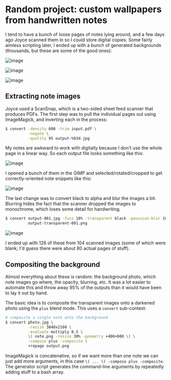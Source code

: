 # Random project: custom wallpapers from handwritten notes
I tend to have a bunch of loose pages of notes lying around, and a few days ago
Joyce scanned them in so I could store digital copies. Some fairly aimless
scripting later, I ended up with a bunch of generated backgrounds (thousands,
but these are some of the good ones):

![image](http://spencertipping.com/note-wallpaper-1.png)

![image](http://spencertipping.com/note-wallpaper-2.png)

![image](http://spencertipping.com/note-wallpaper-3.png)

## Extracting note images
Joyce used a ScanSnap, which is a two-sided sheet feed scanner that produces
PDFs. The first step was to pull the individual pages out using ImageMagick, and
inverting each in the process:

```sh
$ convert -density 600 -trim input.pdf \
          -negate \
          -quality 95 output-%03d.jpg
```

My notes are awkward to work with digitally because I don't use the whole page
in a linear way. So each output file looks something like this:

![image](http://spencertipping.com/note-wallpaper-extracted-1.jpg)

I opened a bunch of them in the GIMP and selected/rotated/cropped to get
correctly-oriented note snippets like this:

![image](http://spencertipping.com/note-wallpaper-extracted-2.png)

The last change was to convert black to alpha and blur the images a bit.
Blurring hides the fact that the scanner dropped the images to monochrome, which
loses some detail for handwriting.

```sh
$ convert output-001.jpg -fuzz 10% -transparent black -gaussian-blur 10x2 \
          output-transparent-001.png
```

![image](http://spencertipping.com/note-wallpaper-extracted-3.png)

I ended up with 126 of these from 104 scanned images (some of which were blank;
I'd guess there were about 80 actual pages of stuff).

## Compositing the background
Almost everything about these is random: the background photo, which note images
go where, the opacity, blurring, etc. It was a lot easier to automate this and
throw away 95% of the outputs than it would have been to lay it out by hand.

The basic idea is to composite the transparent images onto a darkened photo
using the `plus` blend mode. This uses a `convert` sub-context:

```sh
# composite a single note onto the background
$ convert photo.jpg \
          -resize 3840x2160 \
          -evaluate multiply 0.5 \
          \( note.png -resize 30% -geometry +400+600 \) \
          -compose plus -composite \
          +repage output.png
```

ImageMagick is concatenative, so if we want more than one note we can just add
more arguments, in this case `\( ... \) -compose plus -composite`. The generator
script generates the command-line arguments by repeatedly adding stuff to a bash
array.


